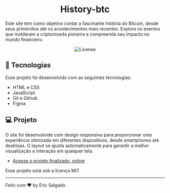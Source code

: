 <h1 align="center"> History-btc </h1>

Este site tem como objetivo contar a fascinante história do Bitcoin, desde seus primórdios até os acontecimentos mais recentes. Explore os eventos que moldaram a criptomoeda pioneira e compreenda seu impacto no mundo financeiro.

<p align="center">
  <img alt="License" src="https://img.shields.io/static/v1?label=license&message=MIT&color=49AA26&labelColor=000000">
</p>

## 🚀 Tecnologias

Esse projeto foi desenvolvido com as seguintes tecnologias:

- HTML e CSS
- JavaScript
- Git e Github
- Figma

## 💻 Projeto

O site foi desenvolvido com design responsivo para proporcionar uma experiência otimizada em diferentes dispositivos, desde smartphones até desktops. O layout se ajusta automaticamente para garantir a melhor visualização e interação em qualquer tela.


- [Acesse o projeto finalizado, online](https://ericsalt.github.io/Projeto-Historybtc/)

Esse projeto está sob a licença MIT.

---

Feito com ♥ by Eric Salgado
